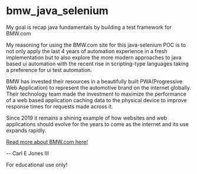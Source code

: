 # bmw_java_selenium
My goal is recap java fundamentals by building a test framework for BMW.com

My reasoning for using the BMW.com site for this java-selenium POC is to not only apply the last 4 years of 
automation experience in a fresh implementation but to also explore the more modern approaches to java based ui automation
with the recent rise in scripting-type languages taking a preference for ui test automation.

BMW has invested their resources in a beautifully built PWA(Progressive Web Application) to represent the automotive 
brand on the internet globally. Their technology team made the investment to maximize the performance of a web based application caching data to the physical device to improve 
response times for requests made across it.

Since 2019 it remains a shining example of how websites and web applications should evolve for the years to come as the internet and its use expands rapidly.

[Read more about BMW.com here!](https://www.thinkwithgoogle.com/intl/en-gb/marketing-strategies/app-and-mobile/bmws-journey-fast-smooth-and-reliable-mobile-website/)

-- Carl E Jones III

For educational use only!